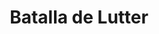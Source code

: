 ﻿---
title: "Batalla de Lutter"
permalink: periodes_783.html
layout: periode
dataInici: 1626-08-27
sidebar: periodes
pares:
  - id: 438
    title: "Guerra de los Treinta Años"
    dataInici: "(1618)"
    dataFi: "(1648)"

fills:
jocsPrincipals:
jocsEscenaris:
jocsEpoca:
  - title: "Saints in Armor"
    bggId: 101682
    escenari: "Lutter am Barenberge"
    dataInici: 
    dataFi: 

jocsEpocaEscenaris:
---
